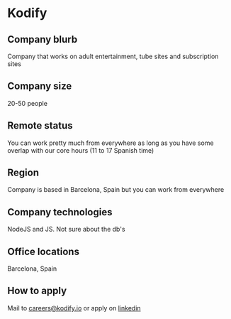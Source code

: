 # Kodify

## Company blurb

Company that works on adult entertainment, tube sites and subscription sites

## Company size

20-50 people

## Remote status

You can work pretty much from everywhere as long as you have some overlap with
our core hours (11 to 17 Spanish time)

## Region

Company is based in Barcelona, Spain but you can work from everywhere

## Company technologies

NodeJS and JS. Not sure about the db's

## Office locations

Barcelona, Spain

## How to apply

Mail to careers@kodify.io or apply on [linkedin](https://www.linkedin.com/jobs/search?f_C=2771097&locationType=Y&trk=careers_promo_module_see_jobs)
